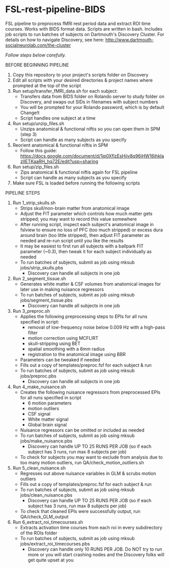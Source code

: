 # FSL-rest-pipeline-BIDS
FSL pipeline to preprocess fMRI rest period data and extract ROI time courses. Works with BIDS format data. Scripts are written in bash. Includes job scripts to run batches of subjects on Dartmouth's Discovery Cluster. For details on how to navigate Discovery, see here: http://www.dartmouth-socialneurolab.com/the-cluster

*Follow steps below carefully.*

BEFORE BEGINNING PIPELINE
1. Copy this repository to your project's scripts folder on Discovery
2. Edit all scripts with your desired directories & project names where prompted at the top of the script
3. Run setup/transfer_fMRI_data.sh for each subject:
    * Transfers data from BIDS folder on Rolando server to study folder on Discovery, and swaps out SIDs in filenames with subject numbers
    * You will be prompted for your Rolando password, which is by default Change!t
    * Script handles one subject at a time
4. Run setup/unzip_files.sh
    * Unzips anatomical & functional niftis so you can open them in SPM (step 3)
    * Script can handle as many subjects as you specify
5. Reorient anatomical & functional niftis in SPM
    * Follow this guide: https://docs.google.com/document/d/1jp0XflzEsHiiv8q96jHW16ihkIazlIETKaaRH_hq72E/edit?usp=sharing
6. Run setup/zip_files.sh
    * Zips anatomical & functional niftis again for FSL pipeline
    * Script can handle as many subjects as you specify
7. Make sure FSL is loaded before running the following scripts


PIPELINE STEPS
1. Run 1_strip_skulls.sh
    * Strips skull/non-brain matter from anatomical image
    * Adjust the FIT parameter which controls how much matter gets stripped; you may want to record this value somewhere
    * After running script, inspect each subject's anatomical image in fslview to ensure no loss of PFC (too much stripped) or excess dura around brain (too little stripped), then adjust FIT parameter as needed and re-run script until you like the results
     * It may be easiest to first run all subjects with a ballpark FIT parameter (~0.3), then tweak it for each subject individually as needed
    * To run batches of subjects, submit as job using mksub jobs/strip_skulls.pbs
      * Discovery can handle all subjects in one job
2. Run 2_segment_tissue.sh
    * Generates white matter & CSF volumes from anatomical images for later use in making nuisance regressors
    * To run batches of subjects, submit as job using mksub jobs/segment_tissue.pbs
      * Discovery can handle all subjects in one job
3. Run 3_preproc.sh
    * Applies the following preprocessing steps to EPIs for all runs specified in script:
      * removal of low-frequency noise below 0.009 Hz with a high-pass filter
      * motion correction using MCFLIRT
      * skull-stripping using BET
      * spatial smoothing with a 6mm radius
      * registration to the anatomical image using BBR
    * Parameters can be tweaked if needed
    * Fills out a copy of templates/preproc.fsf for each subject & run
    * To run batches of subjects, submit as job using mksub jobs/preproc.pbs
      * Discovery can handle all subjects in one job
4. Run 4_make_nuisance.sh
    * Creates the following nuisance regressors from preprocessed EPIs for all runs specified in script
      * 6 motion parameters
      * motion outliers
      * CSF signal
      * White matter signal
      * Global brain signal
    * Nuisance regressors can be omitted or included as needed
    * To run batches of subjects, submit as job using mksub jobs/make_nuisance.pbs
      * Discovery can handle UP TO 25 RUNS PER JOB (so if each subject has 3 runs, run max 8 subjects per job)
    * To check for subjects you may want to exclude from analysis due to too many motion outliers, run QA/check_motion_outliers.sh
5. Run 5_clean_nuisance.sh
    * Regresses out above nuisance variables in GLM & scrubs motion outliers
    * Fills out a copy of templates/preproc.fsf for each subject & run
    * To run batches of subjects, submit as job using mksub jobs/clean_nuisance.pbs
      * Discovery can handle UP TO 25 RUNS PER JOB (so if each subject has 3 runs, run max 8 subjects per job)
    * To check that cleaned EPIs were successfully output, run QA/check_GLM_output
6. Run 6_extract_roi_timecourses.sh
    * Extracts activation time courses from each roi in every subdirectory of the ROIs folder
    * To run batches of subjects, submit as job using mksub jobs/extract_roi_timecourses.pbs
      * Discovery can handle only 10 RUNS PER JOB. Do NOT try to run more or you will start crashing nodes and the Discovery folks will get quite upset at you
